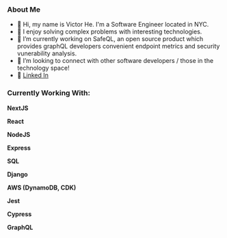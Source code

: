 <h3> About Me </h3>

- 👋 Hi, my name is Victor He. I'm a Software Engineer located in NYC.
- 👀 I enjoy solving complex problems with interesting technologies.
- 🌱 I’m currently working on SafeQL, an open source product which provides graphQL developers convenient endpoint metrics and security vunerability analysis.
- 💞️ I’m looking to connect with other software developers / those in the technology space!
- 💼 [Linked In](https://www.linkedin.com/in/victorhe33/)

<h3> Currently Working With: </h3>

**NextJS**

**React**

**NodeJS**

**Express**

**SQL**

**Django**

**AWS (DynamoDB, CDK)**

**Jest**

**Cypress**

**GraphQL**

<!---
victorhe33/victorhe33 is a ✨ special ✨ repository because its `README.md` (this file) appears on your GitHub profile.
You can click the Preview link to take a look at your changes.
--->
